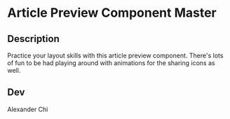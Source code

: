 # Article Preview Component Master

## Description 
Practice your layout skills with this article preview component. There's lots of fun to be had playing around with animations for the sharing icons as well.

## Dev
Alexander Chi